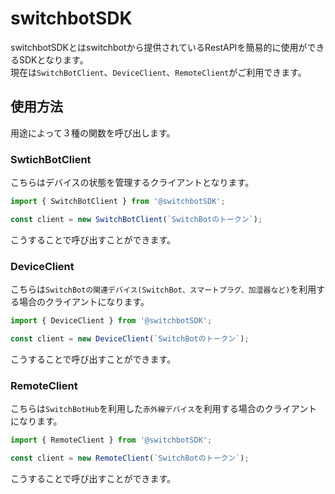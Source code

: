 # switchbotSDK

switchbotSDKとはswitchbotから提供されているRestAPIを簡易的に使用ができるSDKとなります。  
現在は`SwitchBotClient`、`DeviceClient`、`RemoteClient`がご利用できます。  

## 使用方法

用途によって３種の関数を呼び出します。

### SwtichBotClient

こちらはデバイスの状態を管理するクライアントとなります。

```ts
import { SwitchBotClient } from '@switchbotSDK';

const client = new SwitchBotClient(`SwitchBotのトークン`);
```

こうすることで呼び出すことができます。

### DeviceClient

こちらは`SwitchBotの関連デバイス(SwitchBot、スマートプラグ、加湿器など)`を利用する場合のクライアントになります。  

```ts
import { DeviceClient } from '@switchbotSDK';

const client = new DeviceClient(`SwitchBotのトークン`);
```

こうすることで呼び出すことができます。

### RemoteClient

こちらは`SwitchBotHub`を利用した`赤外線デバイス`を利用する場合のクライアントになります。  

```ts
import { RemoteClient } from '@switchbotSDK';

const client = new RemoteClient(`SwitchBotのトークン`);
```

こうすることで呼び出すことができます。